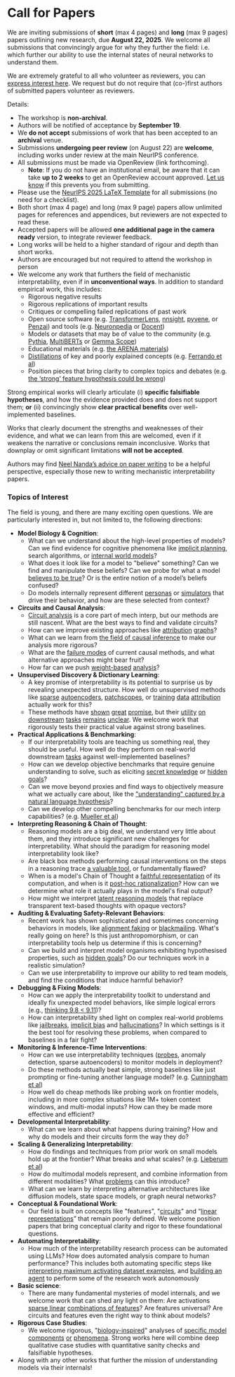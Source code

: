 # Call for Papers
We are inviting submissions of **short** (max 4 pages) and **long** (max 9 pages) papers outlining new research, due **August 22, 2025**. We welcome all submissions that convincingly argue for why they further the field: i.e. which further our ability to use the internal states of neural networks to understand them. 

We are extremely grateful to all who volunteer as reviewers, you can [express interest here](https://www.google.com/url?q=https://docs.google.com/forms/d/e/1FAIpQLSdiw1SJllzoTz_nqzDTzTOGb9DV3W_truQyh-WvYj_QGIi7Mg/viewform?usp%3Ddialog&sa=D&source=editors&ust=1753186041772308&usg=AOvVaw0xK8MuZk5uUIGfAV8BO0AN). We request but do not require that (co-)first authors of submitted papers volunteer as reviewers. 

Details: 
* The workshop is **non-archival**.
* Authors will be notified of acceptance by **September 19**.
* We **do not accept** submissions of work that has been accepted to an **archival** venue.
* Submissions **undergoing peer review** (on August 22) are **welcome**, including works under review at the main NeurIPS conference.
* All submissions must be made via OpenReview (link forthcoming).
  * **Note**: If you do not have an institutional email, be aware that it can take **up to 2 weeks** to get an OpenReview account approved. [Let us know](mailto:neurips2025@mechinterpworkshop.com) if this prevents you from submitting.
* Please use the [NeurIPS 2025 LaTeX Template](https://www.google.com/url?q=https://media.neurips.cc/Conferences/NeurIPS2025/Styles.zip&sa=D&source=editors&ust=1753186041773818&usg=AOvVaw2CS9bS_e2G2Yhcql4WoyoY) for all submissions (no need for a checklist).
* Both short (max 4 page) and long (max 9 page) papers allow unlimited pages for references and appendices, but reviewers are not expected to read these.
* Accepted papers will be allowed **one additional page in the camera ready** version, to integrate reviewer feedback.
* Long works will be held to a higher standard of rigour and depth than short works.
* Authors are encouraged but not required to attend the workshop in person
* We welcome any work that furthers the field of mechanistic interpretability, even if in **unconventional ways**. In addition to standard empirical work, this includes:
  * Rigorous negative results
  * Rigorous replications of important results
  * Critiques or compelling failed replications of past work
  * Open source software (e.g. [TransformerLens](https://www.google.com/url?q=https://github.com/neelnanda-io/TransformerLens&sa=D&source=editors&ust=1753186041775004&usg=AOvVaw0bv6PLL0Go3sRLPDxeHk4p), [nnsight](https://www.google.com/url?q=https://github.com/ndif-team/nnsight&sa=D&source=editors&ust=1753186041775083&usg=AOvVaw1svyzwG6S3NMZxDmwOTZVX), [pyvene](https://www.google.com/url?q=https://github.com/stanfordnlp/pyvene/tree/main/pyvene/models/mlp&sa=D&source=editors&ust=1753186041775170&usg=AOvVaw362VXC69OtvNOph6O3w13D), or [Penzai](https://www.google.com/url?q=https://github.com/google-deepmind/penzai&sa=D&source=editors&ust=1753186041775258&usg=AOvVaw0ZowzdGUdn4F9JTU744qIJ)) and tools (e.g. [Neuronpedia](https://www.google.com/url?q=http://neuronpedia.org&sa=D&source=editors&ust=1753186041775349&usg=AOvVaw0gwhfWANif4--5qr4hjGqP) or [Docent](https://www.google.com/url?q=https://transluce.org/introducing-docent&sa=D&source=editors&ust=1753186041775440&usg=AOvVaw1jThomoAqFhvgKuaXLmqOv))
  * Models or datasets that may be of value to the community (e.g. [Pythia](https://www.google.com/url?q=https://arxiv.org/abs/2304.01373&sa=D&source=editors&ust=1753186041775631&usg=AOvVaw180KksG3duHMDCEtl2k7oC), [MultiBERTs](https://www.google.com/url?q=https://arxiv.org/abs/2106.16163&sa=D&source=editors&ust=1753186041775704&usg=AOvVaw2hTnE2N2Rn5yEBEAwVcceT) or [Gemma Scope](https://www.google.com/url?q=https://arxiv.org/abs/2408.05147&sa=D&source=editors&ust=1753186041775774&usg=AOvVaw22bR71ALHnijh6Puqvnsvv))
  * Educational materials (e.g. [the ARENA materials](https://www.google.com/url?q=https://arena3-chapter1-transformer-interp.streamlit.app/&sa=D&source=editors&ust=1753186041775939&usg=AOvVaw1MqKJWa9kZC3PNN6olxSBN))
  * [Distillations](https://www.google.com/url?q=https://distill.pub/2017/research-debt/&sa=D&source=editors&ust=1753186041776080&usg=AOvVaw0EIT6rcUIhi56pw_3zIgW4) of key and poorly explained concepts (e.g. [Ferrando et al](https://www.google.com/url?q=https://arxiv.org/abs/2405.00208&sa=D&source=editors&ust=1753186041776218&usg=AOvVaw3v9Z4pIQ-0zINuSfj0qJaI))
  * Position pieces that bring clarity to complex topics and debates (e.g. [the ‘strong’ feature hypothesis could be wrong](https://www.google.com/url?q=https://www.alignmentforum.org/posts/tojtPCCRpKLSHBdpn/the-strong-feature-hypothesis-could-be-wrong&sa=D&source=editors&ust=1753186041776472&usg=AOvVaw2fJPWj_hP0bdRAZI1o0BRQ))

Strong empirical works will clearly articulate (i) **specific falsifiable hypotheses**, and how the evidence provided does and does not support them; **or** (ii) convincingly show **clear practical benefits** over well-implemented baselines. 

Works that clearly document the strengths and weaknesses of their evidence, and what we can learn from this are welcomed, even if it weakens the narrative or conclusions remain inconclusive. Works that downplay or omit significant limitations **will not be accepted**. 

Authors may find [Neel Nanda’s advice on paper writing](https://www.google.com/url?q=https://www.alignmentforum.org/posts/eJGptPbbFPZGLpjsp/highly-opinionated-advice-on-how-to-write-ml-papers&sa=D&source=editors&ust=1753186041777432&usg=AOvVaw31K2E-PbOtCPivZxWxgwuU) to be a helpful perspective, especially those new to writing mechanistic interpretability papers. 
### Topics of Interest
The field is young, and there are many exciting open questions. We are particularly interested in, but not limited to, the following directions: 
* **Model Biology & Cognition**:
  * What can we understand about the high-level properties of models? Can we find evidence for cognitive phenomena like [implicit planning](https://www.google.com/url?q=https://transformer-circuits.pub/2025/attribution-graphs/biology.html%23dives-poems&sa=D&source=editors&ust=1753186041778325&usg=AOvVaw3hNRT1XPQCBM9xsTkN_IN0), search algorithms, or [internal world models](https://www.google.com/url?q=https://arxiv.org/abs/2210.13382&sa=D&source=editors&ust=1753186041778441&usg=AOvVaw0YETqlcueRAQmP8zFXztHv)?
  * What does it look like for a model to "believe" something? Can we find and manipulate these beliefs? Can we probe for what a model [believes to be true](https://www.google.com/url?q=https://arxiv.org/abs/2310.06824&sa=D&source=editors&ust=1753186041778679&usg=AOvVaw1-1425ixq3IlEt-yzULtUb)? Or is the entire notion of a model’s beliefs confused?
  * Do models internally represent different [personas](https://www.google.com/url?q=https://arxiv.org/abs/2406.12094&sa=D&source=editors&ust=1753186041778976&usg=AOvVaw1YzuzkpRG_V64ePZIpRkr3) or [simulators](https://www.google.com/url?q=https://www.nature.com/articles/s41586-023-06647-8&sa=D&source=editors&ust=1753186041779123&usg=AOvVaw0fg0x9fzgmmqr8ZsmncOgV) that drive their behavior, and how are these selected from context?
* **Circuits and Causal Analysis**:
  * [Circuit analysis](https://www.google.com/url?q=https://distill.pub/2020/circuits/zoom-in/&sa=D&source=editors&ust=1753186041779430&usg=AOvVaw2wYgWsS_5fCTek4-Rh5Wfj) is a core part of mech interp, but our methods are still nascent. What are the best ways to find and validate circuits?
  * How can we improve existing approaches like [attribution](https://www.google.com/url?q=https://arxiv.org/abs/2406.11944&sa=D&source=editors&ust=1753186041779707&usg=AOvVaw3wkSFac6M7v1rLeiMXjPnL) [graphs](https://www.google.com/url?q=https://transformer-circuits.pub/2025/attribution-graphs/methods.html&sa=D&source=editors&ust=1753186041779807&usg=AOvVaw3FfWdKsHOY_xd58L8pyl1t)?
  * What can we learn from [the field of causal inference](https://www.google.com/url?q=https://arxiv.org/abs/2407.04690&sa=D&source=editors&ust=1753186041779967&usg=AOvVaw3qzizA1ny35T2OcYBE_43z) to make our analysis more rigorous?
  * What are the [failure modes](https://www.google.com/url?q=https://arxiv.org/abs/2307.15771&sa=D&source=editors&ust=1753186041780124&usg=AOvVaw0S_S01Mc_L63Njk8uE_Ll9) of current causal methods, and what alternative approaches might bear fruit?
  * How far can we push [weight-based](https://www.google.com/url?q=https://arxiv.org/abs/2301.05217&sa=D&source=editors&ust=1753186041780322&usg=AOvVaw0UF2ux63N2DNBEOyrhEqwh) [analysis](https://www.google.com/url?q=https://arxiv.org/abs/2410.08417&sa=D&source=editors&ust=1753186041780437&usg=AOvVaw2GrzQy4NtLou9cna2fhqzO)?
* **Unsupervised Discovery & Dictionary Learning**:
  * A key promise of interpretability is its potential to surprise us by revealing unexpected structure. How well do unsupervised methods like [sparse](https://www.google.com/url?q=https://arxiv.org/abs/2103.15949&sa=D&source=editors&ust=1753186041780858&usg=AOvVaw1WZgcqYgJ_DsSNM_YNr2PQ) [autoencoders](https://www.google.com/url?q=https://transformer-circuits.pub/2023/monosemantic-features&sa=D&source=editors&ust=1753186041780957&usg=AOvVaw2fuVwBNx5nMrBSi8qWLUFQ), [patch](https://www.google.com/url?q=https://arxiv.org/abs/2401.06102&sa=D&source=editors&ust=1753186041781022&usg=AOvVaw0IyqjhWy5e5XF5otnkb1oR)[scopes](https://www.google.com/url?q=https://arxiv.org/abs/2403.10949v2&sa=D&source=editors&ust=1753186041781069&usg=AOvVaw1G53_1Pq_zPojJ878X7sIu), or [training](https://www.google.com/url?q=https://proceedings.mlr.press/v70/koh17a?ref%3Dhttps://githubhelp.com&sa=D&source=editors&ust=1753186041781159&usg=AOvVaw36iYWPzm32bRVSrn4OedoX) [data](https://www.google.com/url?q=https://arxiv.org/abs/2308.03296&sa=D&source=editors&ust=1753186041781222&usg=AOvVaw3-1Z2--20K7_uU80xspdLB) [attribution](https://www.google.com/url?q=https://arxiv.org/abs/2205.11482&sa=D&source=editors&ust=1753186041781286&usg=AOvVaw1ExfHxz3Rz6AJJu8CFqYoP) actually work for this?
  * These methods have [shown](https://www.google.com/url?q=https://transformer-circuits.pub/2024/scaling-monosemanticity/index.html&sa=D&source=editors&ust=1753186041781440&usg=AOvVaw31jmdHbIWlpbVO_S0eHbwK) [great](https://www.google.com/url?q=https://transformer-circuits.pub/2025/attribution-graphs/biology.html&sa=D&source=editors&ust=1753186041781528&usg=AOvVaw3n2kY1M3PUMN4MgNF-_z62) [promise](https://www.google.com/url?q=https://arxiv.org/abs/2503.10965&sa=D&source=editors&ust=1753186041781647&usg=AOvVaw1drJsrK90g3uVAljDplpPt), but their [utility](https://www.google.com/url?q=https://arxiv.org/abs/2502.16681&sa=D&source=editors&ust=1753186041781784&usg=AOvVaw0fvQdH9N6fV53VGuw5yOK6) [on](https://www.google.com/url?q=https://www.tilderesearch.com/blog/sieve&sa=D&source=editors&ust=1753186041781899&usg=AOvVaw0r5Mmi7g5HgoXQTkjbBgOY) [downstream](https://www.google.com/url?q=https://arxiv.org/abs/2501.17148&sa=D&source=editors&ust=1753186041782005&usg=AOvVaw1EiYp0KXNfQWbIiOzweLLp) [tasks](https://www.google.com/url?q=https://transformer-circuits.pub/2024/features-as-classifiers/index.html&sa=D&source=editors&ust=1753186041782099&usg=AOvVaw1-xDyghjK9ncMScIQTd_bx) [remains](https://www.google.com/url?q=https://arxiv.org/abs/2502.04382&sa=D&source=editors&ust=1753186041782169&usg=AOvVaw2rt7MqOIIO37oGMySkYx5l) [unclear](https://www.google.com/url?q=https://www.alignmentforum.org/posts/4uXCAJNuPKtKBsi28/negative-results-for-saes-on-downstream-tasks&sa=D&source=editors&ust=1753186041782267&usg=AOvVaw0gErvQr624XmmR_7qQt099). We welcome work that rigorously tests their practical value against strong baselines.
* **Practical Applications & Benchmarking**:
  * If our interpretability tools are teaching us something real, they should be useful. How well do they perform on real-world downstream [tasks](https://www.google.com/url?q=https://www.lesswrong.com/posts/wGRnzCFcowRCrpX4Y/downstream-applications-as-validation-of-interpretability&sa=D&source=editors&ust=1753186041782769&usg=AOvVaw2oqQU7TwcLJ5ty5c_Fsp2q) against well-implemented baselines?
  * How can we develop objective benchmarks that require genuine understanding to solve, such as eliciting [secret knowledge](https://www.google.com/url?q=https://arxiv.org/abs/2505.14352&sa=D&source=editors&ust=1753186041783015&usg=AOvVaw1pn-hmJNoG0l4aufOnmTcE) or [hidden goals](https://www.google.com/url?q=https://arxiv.org/abs/2503.10965&sa=D&source=editors&ust=1753186041783092&usg=AOvVaw0mC0iwC40F8ByKao7tkdpT)?
  * Can we move beyond proxies and find ways to objectively measure what we actually care about, like the ["understanding" captured by a natural language hypothesis](https://www.google.com/url?q=https://arxiv.org/abs/2502.04382&sa=D&source=editors&ust=1753186041783326&usg=AOvVaw17Z5uoBylr9unr_P8y3cow)?
  * Can we develop other compelling benchmarks for our mech interp capabilities? (e.g. [Mueller et al](https://www.google.com/url?q=https://arxiv.org/abs/2504.13151&sa=D&source=editors&ust=1753186041783500&usg=AOvVaw2_kgiO8VfEEMiKEYRJjn5P))
* **Interpreting Reasoning & Chain of Thought**:
  * Reasoning models are a big deal, we understand very little about them, and they introduce significant new challenges for interpretability. What should the paradigm for reasoning model interpretability look like?
  * Are black box methods performing causal interventions on the steps in a reasoning trace [a valuable tool](https://www.google.com/url?q=https://arxiv.org/abs/2506.19143&sa=D&source=editors&ust=1753186041784115&usg=AOvVaw2VBzBjL9Y4Z8j0m8NsriVU), or fundamentally flawed?
  * When is a model's Chain of Thought a [faithful representation](https://www.google.com/url?q=https://arxiv.org/abs/2305.04388&sa=D&source=editors&ust=1753186041784328&usg=AOvVaw1Nu3YFKClNQhCxsVPEF-TJ) of its computation, and when is it [post-hoc rationalization](https://www.google.com/url?q=https://arxiv.org/abs/2503.08679&sa=D&source=editors&ust=1753186041784449&usg=AOvVaw3t9IyDmAh9AAiUbCVBr3Zn)? How can we determine what role it actually plays in the model's final output?
  * How might we interpret [latent reasoning models](https://www.google.com/url?q=https://arxiv.org/abs/2412.06769&sa=D&source=editors&ust=1753186041784668&usg=AOvVaw1eBz-H_0AAp8QwKkXtEjpn) that replace transparent text-based thoughts with opaque vectors?
* **Auditing & Evaluating Safety-Relevant Behaviors**:
  * Recent work has shown sophisticated and sometimes concerning behaviors in models, like [alignment faking](https://www.google.com/url?q=https://arxiv.org/abs/2412.14093&sa=D&source=editors&ust=1753186041785073&usg=AOvVaw3_P_lJYzlWURJeRn-ezg0i) or [blackmailing](https://www.google.com/url?q=https://www.anthropic.com/research/agentic-misalignment&sa=D&source=editors&ust=1753186041785169&usg=AOvVaw3ruOM0VsUBU-UGaophJaJN). What's really going on here? Is this just anthropomorphism, or can interpretability tools help us determine if this is concerning?
  * Can we build and interpret model organisms exhibiting hypothesised properties, such as [hidden goals](https://www.google.com/url?q=https://arxiv.org/abs/2503.10965&sa=D&source=editors&ust=1753186041785483&usg=AOvVaw0qfk5cdwKF0WjUwycRWtds)? Do our techniques work in a realistic simulation?
  * Can we use interpretability to improve our ability to red team models, and find the conditions that induce harmful behavior?
* **Debugging & Fixing Models**:
  * How can we apply the interpretability toolkit to understand and ideally fix unexpected model behaviors, like simple logical errors (e.g., [thinking 9.8 < 9.11](https://www.google.com/url?q=https://transluce.org/observability-interface&sa=D&source=editors&ust=1753186041786072&usg=AOvVaw1CFv3exfgq_IklEI9h0Ux2))?
  * How can interpretability shed light on complex real-world problems like [jailbreaks](https://www.google.com/url?q=https://transformer-circuits.pub/2025/attribution-graphs/biology.html%23dives-jailbreak&sa=D&source=editors&ust=1753186041786281&usg=AOvVaw3mqK0PNai6NTiwUSSNYA73), [implicit bias](https://www.google.com/url?q=https://arxiv.org/abs/2506.10922&sa=D&source=editors&ust=1753186041786366&usg=AOvVaw2GjV7D2TSbvorJlSJ50uOp) and [hallucinations](https://www.google.com/url?q=https://arxiv.org/abs/2411.14257&sa=D&source=editors&ust=1753186041786443&usg=AOvVaw0uC2L_GUwrJ1xDw25Dq6wf)? In which settings is it the best tool for resolving these problems, when compared to baselines in a fair fight?
* **Monitoring & Inference-Time Interventions**:
  * How can we use interpretability techniques ([probes](https://www.google.com/url?q=https://arxiv.org/abs/2102.12452&sa=D&source=editors&ust=1753186041786827&usg=AOvVaw1vrZqlntPhk-bECxcbZJyx), anomaly detection, sparse autoencoders) to monitor models in deployment?
  * Do these methods actually beat simple, strong baselines like just prompting or fine-tuning another language model? (e.g. [Cunningham et al](https://www.google.com/url?q=https://alignment.anthropic.com/2025/cheap-monitors/&sa=D&source=editors&ust=1753186041787138&usg=AOvVaw1VskA45o3aHcx3gcgkejSk))
  * How well do cheap methods like probing work on frontier models, including in more complex situations like 1M+ token context windows, and multi-modal inputs? How can they be made more effective and efficient?
* **Developmental Interpretability**:
  * What can we learn about what happens during training? How and why do models and their circuits form the way they do?
* **Scaling & Generalizing Interpretability**:
  * How do findings and techniques from prior work on small models hold up at the frontier? What breaks and what scales? (e.g. [Lieberum et al](https://www.google.com/url?q=https://arxiv.org/abs/2307.09458&sa=D&source=editors&ust=1753186041787982&usg=AOvVaw3zzFjH3kB1pkpQNyzjjCza))
  * How do multimodal models represent, and combine information from different modalities? What [problems](https://www.google.com/url?q=https://openreview.net/pdf?id%3DVUhRdZp8ke&sa=D&source=editors&ust=1753186041788190&usg=AOvVaw3tYwCf-jRjf3GdprSqT-oZ) can this introduce?
  * What can we learn by interpreting alternative architectures like diffusion models, state space models, or graph neural networks?
* **Conceptual & Foundational Work**:
  * Our field is built on concepts like "features", "[circuits](https://www.google.com/url?q=https://distill.pub/2020/circuits/zoom-in/&sa=D&source=editors&ust=1753186041788809&usg=AOvVaw1cFDZbPcj3FxCDpTJTk9Gg)" and “[linear representations](https://www.google.com/url?q=https://transformer-circuits.pub/2024/july-update/index.html%23linear-representations&sa=D&source=editors&ust=1753186041788944&usg=AOvVaw3_gDs_o5mU60ChTy7WC3Co)” that remain poorly defined. We welcome position papers that bring conceptual clarity and rigor to these foundational questions.
* **Automating Interpretability**:
  * How much of the interpretability research process can be automated using LLMs? How does automated analysis compare to human performance? This includes both automating specific steps like [interpreting maximum activating dataset examples](https://www.google.com/url?q=https://openaipublic.blob.core.windows.net/neuron-explainer/paper/index.html&sa=D&source=editors&ust=1753186041789763&usg=AOvVaw1SFTVcn-nTb3sq-93RmmWy), and [building an agent](https://www.google.com/url?q=https://arxiv.org/abs/2404.14394&sa=D&source=editors&ust=1753186041789880&usg=AOvVaw2Eg7zE21qkEEOfJfix90MB) to perform some of the research work autonomously
* **Basic science**:
  * There are many fundamental mysteries of model internals, and we welcome work that can shed any light on them: Are activations [sparse linear](https://www.google.com/url?q=https://arxiv.org/abs/1601.03764&sa=D&source=editors&ust=1753186041790278&usg=AOvVaw1lm8-xCg7Cc1r__i9Rtk9n) [combinations of features](https://www.google.com/url?q=https://transformer-circuits.pub/2022/toy_model/index.html&sa=D&source=editors&ust=1753186041790384&usg=AOvVaw3j8JY1cgbBk_R__l9UsjrO)? Are features universal? Are circuits and features even the right way to think about models?
* **Rigorous Case Studies**:
  * We welcome rigorous, "[biology-inspired](https://www.google.com/url?q=https://distill.pub/2020/circuits/curve-circuits/&sa=D&source=editors&ust=1753186041790761&usg=AOvVaw1EXnmMdbIduDWBQh_jBb3i)" analyses of [specific model](https://www.google.com/url?q=https://arxiv.org/abs/2310.04625&sa=D&source=editors&ust=1753186041790883&usg=AOvVaw0V-g46ZuyB4MfgdVk1a0I1) [components](https://www.google.com/url?q=https://transformer-circuits.pub/2024/scaling-monosemanticity/index.html&sa=D&source=editors&ust=1753186041791052&usg=AOvVaw3Ly0GJ1sFqWe0FJTvrMWYh) [or](https://www.google.com/url?q=https://arxiv.org/abs/2305.01610&sa=D&source=editors&ust=1753186041791181&usg=AOvVaw2HhHHwZzw8frXyn15Z4_Yv) [phenomena](https://www.google.com/url?q=https://arxiv.org/abs/2306.09346&sa=D&source=editors&ust=1753186041791305&usg=AOvVaw17e70h83MGKlnv3kJgtBm2). Strong works here will combine deep qualitative case studies with quantitative sanity checks and falsifiable hypotheses.
* Along with any other works that further the mission of understanding models via their internals!
